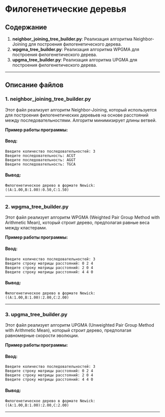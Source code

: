 # Филогенетические деревья

## Содержание

1. **neighbor_joining_tree_builder.py**: Реализация алгоритма Neighbor-Joining для построения филогенетического дерева.
2. **wpgma_tree_builder.py**: Реализация алгоритма WPGMA для построения филогенетического дерева.
3. **upgma_tree_builder.py**: Реализация алгоритма UPGMA для построения филогенетического дерева.

---

## Описание файлов

### 1. neighbor_joining_tree_builder.py
Этот файл реализует алгоритм Neighbor-Joining, который используется для построения филогенетических деревьев на основе расстояний между последовательностями. Алгоритм минимизирует длины ветвей.

**Пример работы программы:**
#### Ввод:
```
Введите количество последовательностей: 3
Введите последовательность: ACGT
Введите последовательность: AGGT
Введите последовательность: TGCA
```
#### Вывод:
```
Филогенетическое дерево в формате Newick: ((A:1.00,B:1.00):0.50,C:1.50)
```

---

### 2. wpgma_tree_builder.py
Этот файл реализует алгоритм WPGMA (Weighted Pair Group Method with Arithmetic Mean), который строит дерево, предполагая равные веса между кластерами.

**Пример работы программы:**
#### Ввод:
```
Введите количество последовательностей: 3
Введите строку матрицы расстояний: 0 2 4
Введите строку матрицы расстояний: 2 0 4
Введите строку матрицы расстояний: 4 4 0
```
#### Вывод:
```
Филогенетическое дерево в формате Newick: ((A:1.00,B:1.00):2.00,C:2.00)
```

---

### 3. upgma_tree_builder.py
Этот файл реализует алгоритм UPGMA (Unweighted Pair Group Method with Arithmetic Mean), который строит дерево, предполагая равномерные скорости эволюции.

**Пример работы программы:**
#### Ввод:
```
Введите количество последовательностей: 3
Введите строку матрицы расстояний: 0 2 4
Введите строку матрицы расстояний: 2 0 4
Введите строку матрицы расстояний: 4 4 0
```
#### Вывод:
```
Филогенетическое дерево в формате Newick: ((A:1.00,B:1.00):2.00,C:2.00)
```

---
